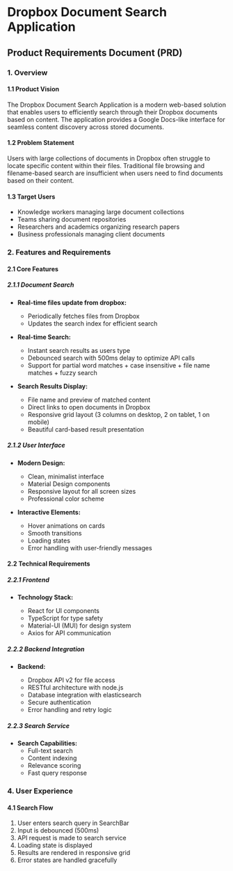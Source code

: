 # Dropbox Document Search Application

## Product Requirements Document (PRD)

### 1. Overview

#### 1.1 Product Vision

The Dropbox Document Search Application is a modern web-based solution that enables users to efficiently search through their Dropbox documents based on content. The application provides a Google Docs-like interface for seamless content discovery across stored documents.

#### 1.2 Problem Statement

Users with large collections of documents in Dropbox often struggle to locate specific content within their files. Traditional file browsing and filename-based search are insufficient when users need to find documents based on their content.

#### 1.3 Target Users

- Knowledge workers managing large document collections
- Teams sharing document repositories
- Researchers and academics organizing research papers
- Business professionals managing client documents

### 2. Features and Requirements

#### 2.1 Core Features

##### 2.1.1 Document Search

- **Real-time files update from dropbox:**

  - Periodically fetches files from Dropbox
  - Updates the search index for efficient search

- **Real-time Search:**

  - Instant search results as users type
  - Debounced search with 500ms delay to optimize API calls
  - Support for partial word matches + case insensitive + file name matches + fuzzy search

- **Search Results Display:**
  - File name and preview of matched content
  - Direct links to open documents in Dropbox
  - Responsive grid layout (3 columns on desktop, 2 on tablet, 1 on mobile)
  - Beautiful card-based result presentation

##### 2.1.2 User Interface

- **Modern Design:**

  - Clean, minimalist interface
  - Material Design components
  - Responsive layout for all screen sizes
  - Professional color scheme

- **Interactive Elements:**
  - Hover animations on cards
  - Smooth transitions
  - Loading states
  - Error handling with user-friendly messages

#### 2.2 Technical Requirements

##### 2.2.1 Frontend

- **Technology Stack:**

  - React for UI components
  - TypeScript for type safety
  - Material-UI (MUI) for design system
  - Axios for API communication

##### 2.2.2 Backend Integration

- **Backend:**

  - Dropbox API v2 for file access
  - RESTful architecture with node.js
  - Database integration with elasticsearch
  - Secure authentication
  - Error handling and retry logic

##### 2.2.3 Search Service

- **Search Capabilities:**
  - Full-text search
  - Content indexing
  - Relevance scoring
  - Fast query response

### 4. User Experience

#### 4.1 Search Flow

1. User enters search query in SearchBar
2. Input is debounced (500ms)
3. API request is made to search service
4. Loading state is displayed
5. Results are rendered in responsive grid
6. Error states are handled gracefully
